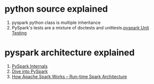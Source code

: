 # python source explained #  
1. pyspark python class is multiple inheritance  
1. PySpark's tests are a mixture of doctests and unittests.[pyspark Unit Testing](https://cwiki.apache.org/confluence/display/SPARK/PySpark+Internals)    

# pyspark architecture explained #  
1. [PySpark Internals](https://cwiki.apache.org/confluence/display/SPARK/PySpark+Internals)  
1. [Dive into PySpark](https://www.slideshare.net/mateuszbuskiewicz/dive-into-pyspark)  
1. [How Apache Spark Works – Run-time Spark Architecture](https://data-flair.training/blogs/how-apache-spark-works/)  
